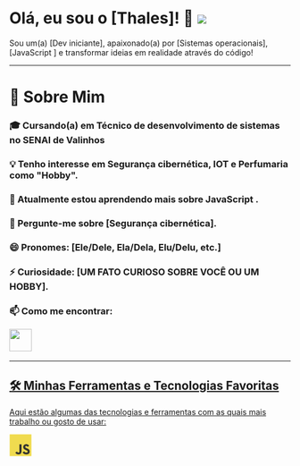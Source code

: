 # Olá, eu sou o [Thales]! 👋 <img src="https://media.giphy.com/media/hvRJCLFzcasrR4ia7z/giphy.gif" width="25px">

<p align="center">
  </p>

Sou um(a) [Dev iniciante], apaixonado(a) por [Sistemas operacionais], [JavaScript ] e transformar ideias em realidade através do código!

---

<h1>🚀 Sobre Mim

<h3>🎓 Cursando(a) em Técnico de desenvolvimento de sistemas no SENAI de Valinhos 
<h3>💡 Tenho interesse em Segurança cibernética, IOT e Perfumaria como "Hobby".
<h3>🌱 Atualmente estou aprendendo mais sobre JavaScript .
<h3>💬 Pergunte-me sobre [Segurança cibernética].
<h3>😄 Pronomes: [Ele/Dele, Ela/Dela, Elu/Delu, etc.]
<h3>⚡ Curiosidade: [UM FATO CURIOSO SOBRE VOCÊ OU UM HOBBY].
<h3>📫 Como me encontrar:</h3>
<a href="thales.t.silva6@aluno.senai.br" target="blank"><img src = "https://images.icon-icons.com/1826/PNG/512/4202011emailgmaillogomailsocialsocialmedia-115677_115624.png" width = 40px height = 40px>

---

## 🛠️ Minhas Ferramentas e Tecnologias Favoritas

Aqui estão algumas das tecnologias e ferramentas com as quais mais trabalho ou gosto de usar:

<p align="left">
  <a href="https://developer.mozilla.org/pt-BR/docs/Web/JavaScript" target="_blank" rel="noreferrer"><img src="https://raw.githubusercontent.com/devicons/devicon/master/icons/javascript/javascript-original.svg" alt="JavaScript" width="40" height="40"/></a>
